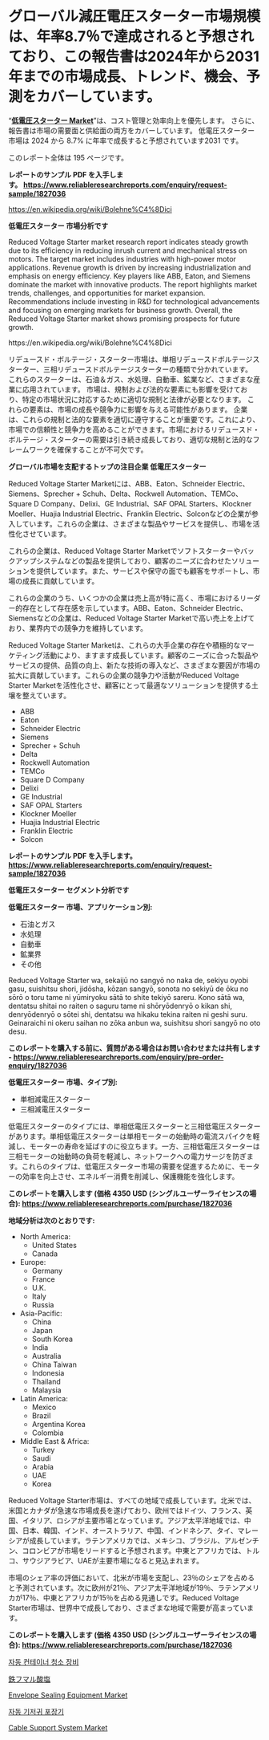 <p><h1>グローバル減圧電圧スターター市場規模は、年率8.7％で達成されると予想されており、この報告書は2024年から2031年までの市場成長、トレンド、機会、予測をカバーしています。</h1></p><p>&ldquo;<strong><a href="https://www.reliableresearchreports.com/reduced-voltage-starter-r1827036">低電圧スターター Market</a></strong>&rdquo;は、コスト管理と効率向上を優先します。 さらに、報告書は市場の需要面と供給面の両方をカバーしています。 低電圧スターター 市場は 2024 から 8.7% に年率で成長すると予想されています2031 です。</p>
<p>このレポート全体は 195 ページです。</p>
<p><strong>レポートのサンプル PDF を入手します。&nbsp;<a href="https://www.reliableresearchreports.com/enquiry/request-sample/1827036">https://www.reliableresearchreports.com/enquiry/request-sample/1827036</a></strong></p>
<p><a href="https://en.wikipedia.org/wiki/Bolehne%C4%8Dici">https://en.wikipedia.org/wiki/Bolehne%C4%8Dici</a></p>
<p><strong>低電圧スターター 市場分析です</strong></p>
<p><p>Reduced Voltage Starter market research report indicates steady growth due to its efficiency in reducing inrush current and mechanical stress on motors. The target market includes industries with high-power motor applications. Revenue growth is driven by increasing industrialization and emphasis on energy efficiency. Key players like ABB, Eaton, and Siemens dominate the market with innovative products. The report highlights market trends, challenges, and opportunities for market expansion. Recommendations include investing in R&D for technological advancements and focusing on emerging markets for business growth. Overall, the Reduced Voltage Starter market shows promising prospects for future growth.</p></p>
<p>https://en.wikipedia.org/wiki/Bolehne%C4%8Dici</p>
<p><p>リデュースド・ボルテージ・スターター市場は、単相リデュースドボルテージスターター、三相リデュースドボルテージスターターの種類で分かれています。 これらのスターターは、石油＆ガス、水処理、自動車、鉱業など、さまざまな産業に応用されています。 市場は、規制および法的な要素にも影響を受けており、特定の市場状況に対応するために適切な規制と法律が必要となります。 これらの要素は、市場の成長や競争力に影響を与える可能性があります。 企業は、これらの規制と法的な要素を適切に遵守することが重要です。これにより、市場での信頼性と競争力を高めることができます。市場におけるリデュースド・ボルテージ・スターターの需要は引き続き成長しており、適切な規制と法的なフレームワークを確保することが不可欠です。</p></p>
<p><strong>グローバル市場を支配するトップの注目企業 低電圧スターター</strong></p>
<p><p>Reduced Voltage Starter Marketには、ABB、Eaton、Schneider Electric、Siemens、Sprecher + Schuh、Delta、Rockwell Automation、TEMCo、Square D Company、Delixi、GE Industrial、SAF OPAL Starters、Klockner Moeller、Huajia Industrial Electric、Franklin Electric、Solconなどの企業が参入しています。これらの企業は、さまざまな製品やサービスを提供し、市場を活性化させています。</p><p>これらの企業は、Reduced Voltage Starter Marketでソフトスターターやバックアップシステムなどの製品を提供しており、顧客のニーズに合わせたソリューションを提供しています。また、サービスや保守の面でも顧客をサポートし、市場の成長に貢献しています。</p><p>これらの企業のうち、いくつかの企業は売上高が特に高く、市場におけるリーダー的存在として存在感を示しています。ABB、Eaton、Schneider Electric、Siemensなどの企業は、Reduced Voltage Starter Marketで高い売上を上げており、業界内での競争力を維持しています。</p><p>Reduced Voltage Starter Marketは、これらの大手企業の存在や積極的なマーケティング活動により、ますます成長しています。顧客のニーズに合った製品やサービスの提供、品質の向上、新たな技術の導入など、さまざまな要因が市場の拡大に貢献しています。これらの企業の競争力や活動がReduced Voltage Starter Marketを活性化させ、顧客にとって最適なソリューションを提供する土壌を整えています。</p></p>
<p><ul><li>ABB</li><li>Eaton</li><li>Schneider Electric</li><li>Siemens</li><li>Sprecher + Schuh</li><li>Delta</li><li>Rockwell Automation</li><li>TEMCo</li><li>Square D Company</li><li>Delixi</li><li>GE Industrial</li><li>SAF OPAL Starters</li><li>Klockner Moeller</li><li>Huajia Industrial Electric</li><li>Franklin Electric</li><li>Solcon</li></ul></p>
<p><strong>レポートのサンプル PDF を入手します。 <a href="https://www.reliableresearchreports.com/enquiry/request-sample/1827036">https://www.reliableresearchreports.com/enquiry/request-sample/1827036</a></strong></p>
<p><strong>低電圧スターター セグメント分析です</strong></p>
<p><strong>低電圧スターター 市場、アプリケーション別:</strong></p>
<p><ul><li>石油とガス</li><li>水処理</li><li>自動車</li><li>鉱業界</li><li>その他</li></ul></p>
<p><p>Reduced Voltage Starter wa, sekaijū no sangyō no naka de, sekiyu oyobi gasu, suishitsu shori, jidōsha, kōzan sangyō, sonota no sekiyū de ōku no sōrō o toru tame ni yūmiryoku sātā to shite tekiyō sareru. Kono sātā wa, dentatsu shitai no raiten o saguru tame ni shōryōdenryō o kikan shi, denryōdenryō o sōtei shi, dentatsu wa hikaku tekina raiten ni geshi suru. Geinaraichi ni okeru saihan no zōka anbun wa, suishitsu shori sangyō no oto desu.</p></p>
<p><strong>このレポートを購入する前に、質問がある場合はお問い合わせまたは共有します - <a href="https://www.reliableresearchreports.com/enquiry/pre-order-enquiry/1827036">https://www.reliableresearchreports.com/enquiry/pre-order-enquiry/1827036</a></strong></p>
<p><strong>低電圧スターター 市場、タイプ別:</strong></p>
<p><ul><li>単相減電圧スターター</li><li>三相減電圧スターター</li></ul></p>
<p><p>低電圧スターターのタイプには、単相低電圧スターターと三相低電圧スターターがあります。単相低電圧スターターは単相モーターの始動時の電流スパイクを軽減し、モーターの寿命を延ばすのに役立ちます。一方、三相低電圧スターターは三相モーターの始動時の負荷を軽減し、ネットワークへの電力サージを防ぎます。これらのタイプは、低電圧スターター市場の需要を促進するために、モーターの効率を向上させ、エネルギー消費を削減し、保護機能を強化します。</p></p>
<p><strong>このレポートを購入します (価格 4350 USD (シングルユーザーライセンスの場合): <a href="https://www.reliableresearchreports.com/purchase/1827036">https://www.reliableresearchreports.com/purchase/1827036</a></strong></p>
<p><strong>地域分析は次のとおりです:</strong></p>
<p><ul>
    <li>
        North America:
        <ul>
            <li>United States</li>
            <li>Canada</li>
        </ul>
    </li>
    <li>
        Europe:
        <ul>
            <li>Germany</li>
            <li>France</li>
            <li>U.K.</li>
            <li>Italy</li>
            <li>Russia</li>
        </ul>
    </li>
    <li>
        Asia-Pacific:
        <ul>
            <li>China</li>
            <li>Japan</li>
            <li>South Korea</li>
            <li>India</li>
            <li>Australia</li>
            <li>China Taiwan</li>
            <li>Indonesia</li>
            <li>Thailand</li>
            <li>Malaysia</li>
        </ul>
    </li>
    <li>
        Latin America:
        <ul>
            <li>Mexico</li>
            <li>Brazil</li>
            <li>Argentina Korea</li>
            <li>Colombia</li>
        </ul>
    </li>
    <li>
        Middle East & Africa:
        <ul>
            <li>Turkey</li>
            <li>Saudi</li>
            <li>Arabia</li>
            <li>UAE</li>
            <li>Korea</li>
        </ul>
    </li>
    </ul></p>
<p><p>Reduced Voltage Starter市場は、すべての地域で成長しています。北米では、米国とカナダが急速な市場成長を遂げており、欧州ではドイツ、フランス、英国、イタリア、ロシアが主要市場となっています。アジア太平洋地域では、中国、日本、韓国、インド、オーストラリア、中国、インドネシア、タイ、マレーシアが成長しています。ラテンアメリカでは、メキシコ、ブラジル、アルゼンチン、コロンビアが市場をリードすると予想されます。中東とアフリカでは、トルコ、サウジアラビア、UAEが主要市場になると見込まれます。</p><p>市場のシェア率の評価において、北米が市場を支配し、23％のシェアを占めると予測されています。次に欧州が21％、アジア太平洋地域が19％、ラテンアメリカが17％、中東とアフリカが15％を占める見通しです。Reduced Voltage Starter市場は、世界中で成長しており、さまざまな地域で需要が高まっています。</p></p>
<p><strong>このレポートを購入します (価格 4350 USD (シングルユーザーライセンスの場合): <a href="https://www.reliableresearchreports.com/purchase/1827036">https://www.reliableresearchreports.com/purchase/1827036</a></strong></p>
<p><p><a href="https://github.com/Nicolasrown5/Market-Research-Report-List-2/blob/main/971758088234.md">자동 컨테이너 청소 장비</a></p><p><a href="https://github.com/roulaayoub-saad/Market-Research-Report-List-3/blob/main/929976870816.md">鉄フマル酸塩</a></p><p><a href="https://medium.com/@luke.wilson7856/envelope-sealing-equipment-market-share-and-new-trends-analysis-by-its-type-application-end-use-878fb9fbb1f6">Envelope Sealing Equipment Market</a></p><p><a href="https://github.com/shampaakter36/Market-Research-Report-List-2/blob/main/192349488235.md">자동 기저귀 포장기</a></p><p><a href="https://medium.com/@luke.bailey5468/global-cable-support-system-market-is-projected-to-grow-at-a-cagr-of-14-8-e24ecb3babd7">Cable Support System Market</a></p></p>